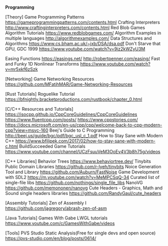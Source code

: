 
__**Programming**__

[Theory]
Game Programming Patterns <https://gameprogrammingpatterns.com/contents.html>
Crafting Interpreters <http://www.craftinginterpreters.com/contents.html>
Red Blob Games Algorithm Tutorials <https://www.redblobgames.com/>
Algorithm Examples in multiple languages <http://algorithmexamples.com/>
Data Structures and Algorithms <https://www.cs.bham.ac.uk/~jxb/DSA/dsa.pdf>
Don't Starve that GPU, GDC 1999 <https://www.youtube.com/watch?v=9iz2kWZyU3M>

Easing Functions <https://easings.net/> <http://robertpenner.com/easing/>
Fast and Funky 1D Nonlinear Transforms <https://www.youtube.com/watch?v=mr5xkf6zSzk>


[Networking]
Game Networking Resources <https://github.com/MFatihMAR/Game-Networking-Resources>

[Rust Tutorials]
Roguelike Tutorial <https://bfnightly.bracketproductions.com/rustbook/chapter_0.html>

[C/C++ Resources and Tutorials]
<https://isocpp.github.io/CppCoreGuidelines/CppCoreGuidelines>
<https://www.fluentcpp.com/posts/>
<https://www.cppstories.com/>
<https://docs.microsoft.com/en-us/cpp/cpp/welcome-back-to-cpp-modern-cpp?view=msvc-160>
Beej's Guide to C Programming <http://beej.us/guide/bgc/pdf/bgc_usl_c_1.pdf>
How to Stay Sane with Modern C++ <https://www.bfilipek.com/2017/02/how-to-stay-sane-with-modern-c.html>
BuildSucceeded Game Tutorials <https://www.youtube.com/channel/UCzFsuuVeM3OoEv4V3b8h75g/videos>

[C++ Libraries]
Behavior Trees <https://www.behaviortree.dev/>
Tinybits Public Domain Libraries <https://github.com/r-lyeh/tinybits>
Noice Generation Tool and Library <https://github.com/Auburn/FastNoise>
Game Development with SDL2 <https://m.youtube.com/watch?v=MeMPCSqQ-34>
Curated list of single-file libs <https://github.com/nothings/single_file_libs>
NanoVG <https://github.com/memononen/nanovg>
Cute Headers - Graphics, Math and Sound single headers libraries <https://github.com/RandyGaul/cute_headers>

[Assembly Tutorials]
Zen of Assembly I <https://github.com/jagregory/abrash-zen-of-asm>

[Java Tutorials]
Games With Gabe LWGL tutorials <https://www.youtube.com/c/GamesWithGabe/videos>

[Tools]
PVS Studio Static Analysis(Free for single devs and open source) <https://pvs-studio.com/en/blog/posts/0614/>

